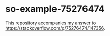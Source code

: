 # so-example-75276474

This repository accompanies my answer to <https://stackoverflow.com/q/75276474/147356>.
